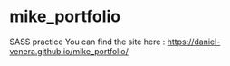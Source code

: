 # mike_portfolio

SASS practice
You can find the site here : https://daniel-venera.github.io/mike_portfolio/
